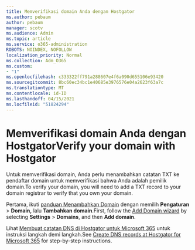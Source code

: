 ```yaml
---
title: Memverifikasi domain Anda dengan Hostgator
ms.author: pebaum
author: pebaum
manager: scotv
ms.audience: Admin
ms.topic: article
ms.service: o365-administration
ROBOTS: NOINDEX, NOFOLLOW
localization_priority: Normal
ms.collection: Adm_O365
ms.custom:
- "1"
ms.openlocfilehash: c333322ff791a288607e4f6a090d655106e93420
ms.sourcegitcommit: 8bc60ec34bc1e40685e3976576e04a2623f63a7c
ms.translationtype: MT
ms.contentlocale: id-ID
ms.lasthandoff: 04/15/2021
ms.locfileid: "51824294"
---
```

# <a name="verify-your-domain-with-hostgator"></a><span data-ttu-id="ea245-102">Memverifikasi domain Anda dengan Hostgator</span><span class="sxs-lookup"><span data-stu-id="ea245-102">Verify your domain with Hostgator</span></span>

<span data-ttu-id="ea245-103">Untuk memverifikasi domain, Anda perlu menambahkan catatan TXT ke pendaftar domain untuk memverifikasi bahwa Anda adalah pemilik domain.</span><span class="sxs-lookup"><span data-stu-id="ea245-103">To verify your domain, you will need to add a TXT record to your domain registrar to verify that you own your domain.</span></span> 

<span data-ttu-id="ea245-104">Pertama, ikuti [panduan Menambahkan Domain](https://admin.microsoft.com/Adminportal#/Domains) dengan memilih **Pengaturan** \> **Domain,** lalu **Tambahkan domain**.</span><span class="sxs-lookup"><span data-stu-id="ea245-104">First, follow the [Add Domain wizard](https://admin.microsoft.com/Adminportal#/Domains) by selecting **Settings** \> **Domains**, and then **Add domain**.</span></span>
  
<span data-ttu-id="ea245-105">Lihat [Membuat catatan DNS di Hostgator untuk Microsoft 365](https://docs.microsoft.com/microsoft-365/admin/dns/create-dns-records-at-hostgator) untuk instruksi langkah demi langkah.</span><span class="sxs-lookup"><span data-stu-id="ea245-105">See [Create DNS records at Hostgator for Microsoft 365](https://docs.microsoft.com/microsoft-365/admin/dns/create-dns-records-at-hostgator) for step-by-step instructions.</span></span>